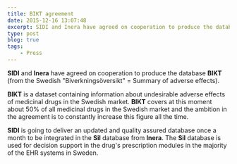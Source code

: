 ```yaml
---
title: BIKT agreement
date: 2015-12-16 13:07:48
excerpt: SIDI and Inera have agreed on cooperation to produce the database BIKT.
type: post
blog: true
tags:
    - Press
---
```

**SIDI** and **Inera** have agreed on cooperation to produce the database **BIKT** (from the Swedish "Biverkningsöversikt" = Summary of adverse effects).

**BIKT** is a dataset containing information about undesirable adverse effects of medicinal drugs in  the Swedish market. **BIKT** covers at this moment about 50% of all medicinal drugs in the Swedish market and the ambition in the agreement is to constantly increase this figure all the time.

**SIDI** is going to deliver an updated and quality assured database once  a month to be integrated in the **Sil** database from **Inera**. The **Sil** database is used for decision support in the drug's prescription modules in the majority of the EHR systems in Sweden.
